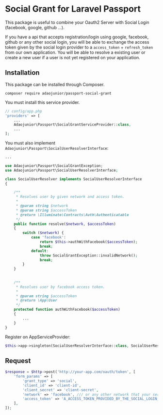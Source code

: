 # Social Grant for Laravel Passport

This package is useful to combine your Oauth2 Server with Social Login (facebook, google, github ...).

If you have a api that accepts registration/login using google, facebook, github or any other social login,
you will be able to exchange the access token given by the social login provider to a `access_token` + `refresh_token` from our own application.
You will be able to resolve a existing user or create a new user if a user is not yet registered on your application.

## Installation

This package can be installed through Composer.

```
composer require adaojunior/passport-social-grant
```

You must install this service provider.

```php
// config/app.php
'providers' => [
    ...
    Adaojunior\Passport\SocialGrantServiceProvider::class,
    ...
];
```

You must also implement `Adaojunior\Passport\SocialUserResolverInterface`:

```php
...

use Adaojunior\Passport\SocialGrantException;
use Adaojunior\Passport\SocialUserResolverInterface;

class SocialUserResolver implements SocialUserResolverInterface
{

    /**
     * Resolves user by given network and access token.
     *
     * @param string $network
     * @param string $accessToken
     * @return \Illuminate\Contracts\Auth\Authenticatable
     */
    public function resolve($network, $accessToken)
    {
        switch ($network) {
            case 'facebook':
                return $this->authWithFacebook($accessToken);
                break;
            default:
                throw SocialGrantException::invalidNetwork();
                break;
        }
    }
    
    
    /**
     * Resolves user by facebook access token.
     *
     * @param string $accessToken
     * @return \App\User
     */
    protected function authWithFacebook($accessToken)
    {
        ...
    }
}

```

Register on AppServiceProvider:

```php
$this->app->singleton(SocialUserResolverInterface::class, SocialUserResolver::class);
```


## Request

```php
$response = $http->post('http://your-app.com/oauth/token', [
    'form_params' => [
        'grant_type' => 'social',
        'client_id' => 'client-id',
        'client_secret' => 'client-secret',
        'network' => 'facebook', /// or any other network that your server is able to resolve.
        'access_token' => 'A_ACCESS_TOKEN_PROVIDED_BY_THE_SOCIAL_LOGIN_PROVIDER',
    ],
]);
```
